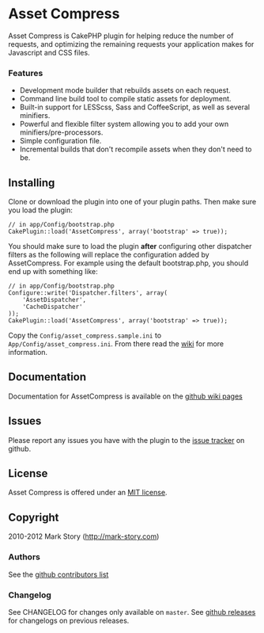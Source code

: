 # Asset Compress

Asset Compress is CakePHP plugin for helping reduce the number of requests, and optimizing the remaining requests your application makes for Javascript and CSS files.

### Features

* Development mode builder that rebuilds assets on each request.
* Command line build tool to compile static assets for deployment.
* Built-in support for LESScss, Sass and CoffeeScript, as well as several
  minifiers.
* Powerful and flexible filter system allowing you to add your own
  minifiers/pre-processors.
* Simple configuration file.
* Incremental builds that don't recompile assets when they don't need to
  be.

## Installing

Clone or download the plugin into one of your plugin paths. Then make
sure you load the plugin:

	// in app/Config/bootstrap.php
	CakePlugin::load('AssetCompress', array('bootstrap' => true));

You should make sure to load the plugin **after** configuring other
dispatcher filters as the following will replace the configuration
added by AssetCompress. For example using the default bootstrap.php, you
should end up with something like:

	// in app/Config/bootstrap.php
	Configure::write('Dispatcher.filters', array(
		'AssetDispatcher',
		'CacheDispatcher'
	));
	CakePlugin::load('AssetCompress', array('bootstrap' => true));

Copy the `Config/asset_compress.sample.ini` to `App/Config/asset_compress.ini`. From there
read the [wiki](http://github.com/markstory/asset_compress/wiki) for more information.

## Documentation

Documentation for AssetCompress is available on the [github wiki pages](http://github.com/markstory/asset_compress/wiki)

## Issues

Please report any issues you have with the plugin to the [issue tracker](http://github.com/markstory/asset_compress/issues) on github.

## License

Asset Compress is offered under an [MIT license](http://www.opensource.org/licenses/mit-license.php).

## Copyright

2010-2012 Mark Story (http://mark-story.com)

### Authors

See the [github contributors list](https://github.com/markstory/asset_compress/graphs/contributors)

### Changelog

See CHANGELOG for changes only available on `master`. See
[github releases](https://github.com/markstory/asset_compress/releases) for changelogs on previous releases.

